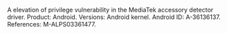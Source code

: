 A elevation of privilege vulnerability in the MediaTek accessory detector driver. Product: Android. Versions: Android kernel. Android ID: A-36136137. References: M-ALPS03361477.